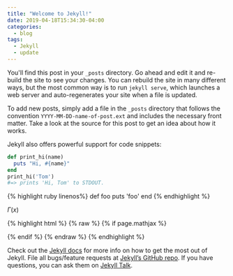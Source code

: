 ```yaml
---
title: "Welcome to Jekyll!"
date: 2019-04-18T15:34:30-04:00
categories:
  - blog
tags:
  - Jekyll
  - update
---
```


You'll find this post in your `_posts` directory. Go ahead and edit it and re-build the site to see your changes. You can rebuild the site in many different ways, but the most common way is to run `jekyll serve`, which launches a web server and auto-regenerates your site when a file is updated.

To add new posts, simply add a file in the `_posts` directory that follows the convention `YYYY-MM-DD-name-of-post.ext` and includes the necessary front matter. Take a look at the source for this post to get an idea about how it works.

Jekyll also offers powerful support for code snippets:

```ruby
def print_hi(name)
  puts "Hi, #{name}"
end
print_hi('Tom')
#=> prints 'Hi, Tom' to STDOUT.
```

{% highlight ruby linenos%}
def foo
  puts 'foo'
end
{% endhighlight %}

$\Gamma(x)$

{% highlight html %}
{% raw  %}
{% if page.mathjax %}
  <script type="text/x-mathjax-config">
   MathJax.Hub.Config({
       extensions: ["tex2jax.js"],
       jax: ["input/TeX", "output/HTML-CSS"],
       tex2jax: {
           inlineMath: [ ['$','$'], ["\\(","\\)"] ],
           displayMath: [ ['$$','$$'], ["\\[","\\]"], ["\[","\]"] ],
           processEscapes: true
       },
       "HTML-CSS": { availableFonts: ["TeX"] }
   });
  </script>
  <script type="text/javascript" async
	        src="https://cdnjs.cloudflare.com/ajax/libs/mathjax/2.7.5/latest.js?config=TeX-MML-AM_CHTML">
  </script>
{% endif %}
{% endraw %}
{% endhighlight %}

Check out the [Jekyll docs][jekyll-docs] for more info on how to get the most out of Jekyll. File all bugs/feature requests at [Jekyll’s GitHub repo][jekyll-gh]. If you have questions, you can ask them on [Jekyll Talk][jekyll-talk].

[jekyll-docs]: https://jekyllrb.com/docs/home
[jekyll-gh]:   https://github.com/jekyll/jekyll
[jekyll-talk]: https://talk.jekyllrb.com/
